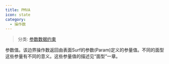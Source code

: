 ```yaml
---
title: PMVA
icon: state
category:
  - 操作数
---
```


> 分类: [参数数据约束](/hb/operands/130/874/  "Zemax 操作数 参数数据约束")

参数值。该边界操作数返回由表面Surf的参数(Param)定义的参量值。不同的面型这些参量有不同的意义。这些参量值的描述见“面型”一章。